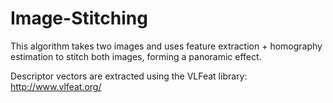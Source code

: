 # Image-Stitching
This algorithm takes two images and uses feature extraction + homography estimation to stitch both images, forming a panoramic effect.

Descriptor vectors are extracted using the VLFeat library: http://www.vlfeat.org/

